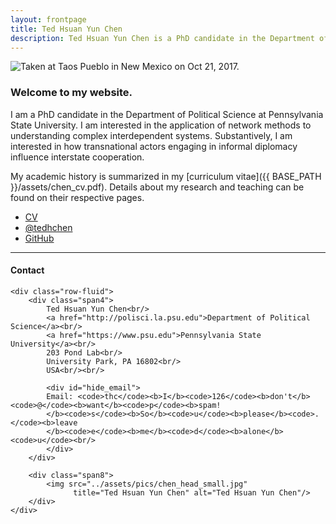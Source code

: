 ```yaml
---
layout: frontpage
title: Ted Hsuan Yun Chen
description: Ted Hsuan Yun Chen is a PhD candidate in the Department of Political Science at Pennsylvania State University.
---
```




<div class="container-narrow">
<img src="../assets/pics/home_open.jpg" 
		title= "Taken at Taos Pueblo in New Mexico on Oct 21, 2017." alt="Taken at Taos Pueblo in New Mexico on Oct 21, 2017."/>
</div>



### Welcome to my website.

I am a PhD candidate in the Department of Political Science at Pennsylvania State University. I am interested in the application of network methods to understanding complex interdependent systems. Substantively, I am interested in how transnational actors engaging in informal diplomacy influence interstate cooperation.

My academic history is summarized in my [curriculum vitae]({{ BASE_PATH }}/assets/chen_cv.pdf). Details about my research and teaching can be found on their respective pages.<br/>



<div class="navbar">
  <div class="navbar-inner">
      <ul class="nav">
          <li><a href="{{ BASE_PATH }}/assets/chen_cv.pdf">CV</a></li>
          <li><a href="https://twitter.com/tedhchen">@tedhchen</a></li>
		  <li><a href="https://github.com/tedhchen">GitHub</a></li>
      </ul>
  </div>
</div>

---

<div class="container-narrow">
<h4><a name="contact"></a>Contact</h4>

    <div class="row-fluid">
        <div class="span4">
            Ted Hsuan Yun Chen<br/>
            <a href="http://polisci.la.psu.edu">Department of Political Science</a><br/>
            <a href="https://www.psu.edu">Pennsylvania State University</a><br/>
            203 Pond Lab<br/>
            University Park, PA 16802<br/>
            USA<br/><br/>

            <div id="hide_email">
            Email: <code>thc</code><b>I</b><code>126</code><b>don't</b><code>@</code><b>want</b><code>p</code><b>spam!
            </b><code>s</code><b>So</b><code>u</code><b>please</b><code>.</code><b>leave
            </b><code>e</code><b>me</b><code>d</code><b>alone</b><code>u</code><br/>
            </div>
        </div>

        <div class="span8">
            <img src="../assets/pics/chen_head_small.jpg"
                  title="Ted Hsuan Yun Chen" alt="Ted Hsuan Yun Chen"/>
        </div>
    </div>
</div>
